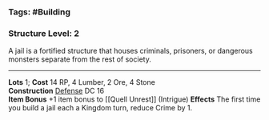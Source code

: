 ### Tags: #Building 
### Structure Level: 2

A jail is a fortified structure that houses criminals, prisoners, or dangerous monsters separate from the rest of society.

---

**Lots** 1; **Cost** 14 RP, 4 Lumber, 2 Ore, 4 Stone  
**Construction** [Defense](https://2e.aonprd.com/Skills.aspx?ID=21) DC 16  
**Item Bonus** +1 item bonus to [[Quell Unrest]] (Intrigue) 
**Effects** The first time you build a jail each a Kingdom turn, reduce Crime by 1.